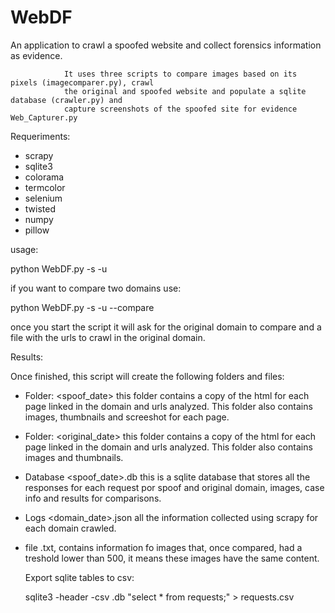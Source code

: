 # WebDF
An application to crawl a spoofed website and collect forensics information as evidence.

                It uses three scripts to compare images based on its pixels (imagecomparer.py), crawl
                the original and spoofed website and populate a sqlite database (crawler.py) and
                capture screenshots of the spoofed site for evidence Web_Capturer.py
                
Requeriments:
 
- scrapy
- sqlite3
- colorama
- termcolor
- selenium
- twisted
- numpy
- pillow

usage:

  python WebDF.py -s <spoof domain> -u <file with urls to analyze> 

if you want to compare two domains use:

  python WebDF.py -s <spoof domain> -u <file with urls to analyze> --compare
  
  once you start the script it will ask for the original domain to compare and a file with the urls to crawl in the original domain.

Results:

Once finished, this script will create the following folders and files:

- Folder: <spoof_date> this folder contains a copy of the html for each page linked in the domain and urls analyzed. This folder also contains images, thumbnails and screeshot for each page.
- Folder: <original_date> this folder contains a copy of the html for each page linked in the domain and urls analyzed. This folder also contains images and thumbnails.
- Database <spoof_date>.db this is a sqlite database that stores all the responses for each request por spoof and original domain, images, case info and results for comparisons.
- Logs <domain_date>.json all the information collected using scrapy for each domain crawled.
- file <spoof domain>.txt, contains information fo images that, once compared, had a treshold lower than 500, it means these images have the same content.
  
  
  Export sqlite tables to csv:
  
  sqlite3 -header -csv <database>.db "select * from requests;" > requests.csv
